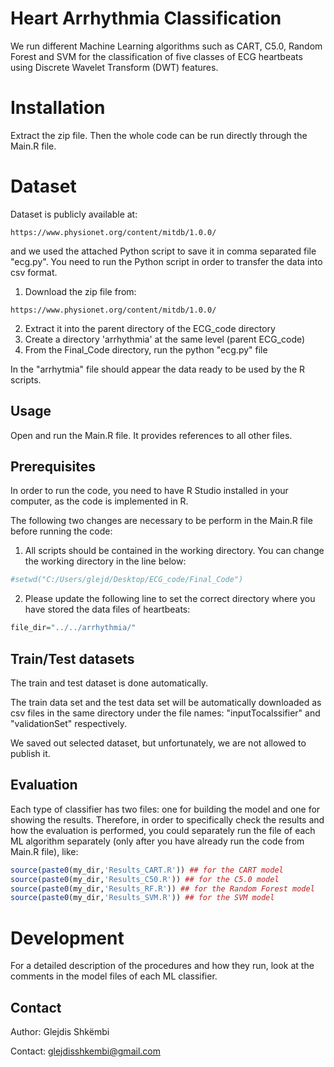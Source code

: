 # Heart Arrhythmia Classification 

We run different Machine Learning algorithms such as CART, C5.0, Random Forest and SVM for the classification of five classes of ECG heartbeats using Discrete Wavelet Transform (DWT) features. 

# Installation

Extract the zip file. Then the whole code can be run directly through the Main.R file. 

# Dataset

Dataset is publicly available at: 
``` link
https://www.physionet.org/content/mitdb/1.0.0/
```

and we used the attached Python script to save it in comma separated file "ecg.py". 
You need to run the Python script in order to transfer the data into csv format.

1. Download the zip file from:  
``` link
https://www.physionet.org/content/mitdb/1.0.0/
```
2. Extract it into the parent directory of the ECG_code directory
3. Create a directory 'arrhythmia' at the same level (parent ECG_code)
4. From the Final_Code directory, run the python "ecg.py" file 

In the "arrhytmia" file should appear the data ready to be used by the R scripts.

## Usage

Open and run the Main.R file. It provides references to all other files. 

## Prerequisites

In order to run the code, you need to have R Studio installed in your computer, as the code is implemented in R. 

The following two changes are necessary to be perform in the Main.R file before running the code:

1. All scripts should be contained in the working directory. You can change the working directory in the line below:

```R
#setwd("C:/Users/glejd/Desktop/ECG_code/Final_Code")
```

2. Please update the following line to set the correct directory where you have stored the data files of heartbeats:

```R
file_dir="../../arrhythmia/"
```

## Train/Test datasets

The train and test dataset is done automatically. 

The train data set and the test data set will be automatically downloaded as csv files in the same directory under the file names: "inputTocalssifier" and "validationSet" respectively. 

We saved out selected dataset, but unfortunately, we are not allowed to publish it.

## Evaluation

Each type of classifier has two files: one for building the model and one for showing the results. Therefore, in order to specifically check the results and how the evaluation is performed, you could separately run the file of each ML algorithm separately (only after you have already run the code from Main.R file), like:

```R
source(paste0(my_dir,'Results_CART.R')) ## for the CART model
source(paste0(my_dir,'Results_C50.R')) ## for the C5.0 model
source(paste0(my_dir,'Results_RF.R')) ## for the Random Forest model
source(paste0(my_dir,'Results_SVM.R')) ## for the SVM model
```

# Development 

For a detailed description of the procedures and how they run, look at the comments in the model files of each ML classifier. 

## Contact

Author: Glejdis Shkëmbi 

Contact: glejdisshkembi@gmail.com